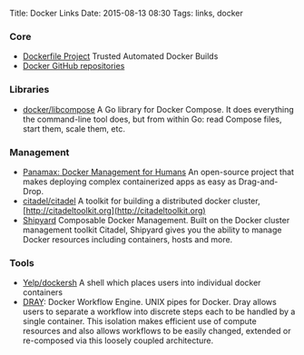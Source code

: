 Title: Docker Links 
Date: 2015-08-13 08:30
Tags: links, docker

### Core

- [Dockerfile Project](https://github.com/dockerfile) Trusted Automated Docker Builds
- [Docker GitHub repositories](https://github.com/docker)


### Libraries

- [docker/libcompose](https://github.com/docker/libcompose) A Go library for Docker Compose. It does everything the command-line tool does, but from within Go: read Compose files, start them, scale them, etc.


### Management

- [Panamax: Docker Management for Humans](http://panamax.io/) An open-source project that makes deploying complex containerized apps as easy as Drag-and-Drop.
- [citadel/citadel](https://github.com/citadel/citadel) A toolkit for building a distributed docker cluster, [http://citadeltoolkit.org](http://citadeltoolkit.org)
- [Shipyard](http://shipyard-project.com/) Composable Docker Management. Built on the Docker cluster management toolkit Citadel, Shipyard gives you the ability to manage Docker resources including containers, hosts and more.

### Tools

- [Yelp/dockersh](https://github.com/Yelp/dockersh) A shell which places users into individual docker containers 
- [DRAY](http://dray.it/): Docker Workflow Engine. UNIX pipes for Docker. Dray allows users to separate a workflow into discrete steps each to be handled by a single container. This isolation makes efficient use of compute resources and also allows workflows to be easily changed, extended or re-composed via this loosely coupled architecture. 

